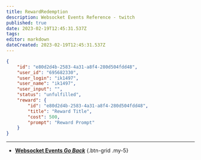```yaml
---
title: RewardRedemption
description: Websocket Events Reference - twitch
published: true
date: 2023-02-19T12:45:31.537Z
tags: 
editor: markdown
dateCreated: 2023-02-19T12:45:31.537Z
---
```


```json
{
    "id": "e80d2d4b-2583-4a31-a8f4-280d504fdd48",
    "user_id": "695682330",
    "user_login": "ik1497",
    "user_name": "ik1497",
    "user_input": "",
    "status": "unfulfilled",
    "reward": {
        "id": "e80d2d4b-2583-4a31-a8f4-280d504fdd48",
        "title": "Reward Title",
        "cost": 500,
        "prompt": "Reward Prompt"
    }
}
```

---

- [<i class="mdi mdi-chevron-left"></i>**Websocket Events *Go Back***](/Servers-Clients/WebSocket-Server/Events)
{.btn-grid .my-5}